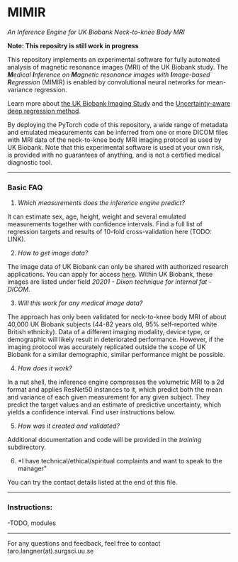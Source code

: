 # MIMIR
*An Inference Engine for UK Biobank Neck-to-knee Body MRI*

**Note: This repositry is still work in progress**

This repository implements an experimental software for fully automated analysis of magnetic resonance images (MRI) of the UK Biobank study. The ***M**edical **I**nference on **M**agnetic resonance images with **I**mage-based **R**egression* (MIMIR) is enabled by convolutional neural networks for mean-variance regression.

Learn more about [the UK Biobank Imaging Study](https://www.nature.com/articles/s41467-020-15948-9) and the [Uncertainty-aware deep regression method](https://arxiv.org/abs/2101.06963).

By deploying the PyTorch code of this repository, a wide range of metadata and emulated measurements can be inferred from one or more DICOM files with MRI data of the neck-to-knee body MRI imaging protocol as used by UK Biobank. Note that this experimental software is used at your own risk, is provided with no guarantees of anything, and is not a certified medical diagnostic tool.


---
### Basic FAQ

1) *Which measurements does the inference engine predict?*

It can estimate sex, age, height, weight and several emulated measurements together with confidence intervals. Find a full list of regression targets and results of 10-fold cross-validation here (TODO: LINK). 

2) *How to get image data?*

The image data of UK Biobank can only be shared with authorized research applications. You can apply for access [here](https://www.ukbiobank.ac.uk/enable-your-research/apply-for-access). Within UK Biobank, these images are listed under field *20201 - 	Dixon technique for internal fat - DICOM*.

3) *Will this work for any medical image data?*

The approach has only been validated for neck-to-knee body MRI of about 40,000 UK Biobank subjects (44-82 years old, 95% self-reported white British ethnicity). Data of a different imaging modality, device type, or demographic will likely result in deteriorated performance. However, if the imaging protocol was accurately replicated outside the scope of UK Biobank for a similar demographic, similar performance might be possible.

4) *How does it work?*

In a nut shell, the inference engine compresses the volumetric MRI to a 2d format and applies ResNet50 instances to it, which predict both the mean and variance of each given measurement for any given subject. They predict the target values and an estimate of predictive uncertainty, which yields a confidence interval. Find user instructions below.

5) *How was it created and validated?*

Additional documentation and code will be provided in the *training* subdirectory.

6) *I have technical/ethical/spiritual complaints and want to speak to the manager"

You can try the contact details listed at the end of this file.

---

### Instructions:
-TODO, modules

---

For any questions and feedback, feel free to contact taro.langner(at).surgsci.uu.se
